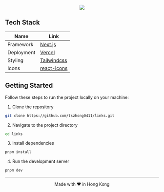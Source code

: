 <p align="center">
  <img src="https://yuricunha.com/images/projects/links/cover.png">
</p>

## Tech Stack

| Name       | Link                                                      |
| ---------- | --------------------------------------------------------- |
| Framework  | [Next.js](https://nextjs.org/)                            |
| Deployment | [Vercel](https://vercel.com)                              |
| Styling    | [Tailwindcss](https://tailwindcss.com)                    |
| Icons      | [react-icons](https://react-icons.github.io/react-icons/) |

## Getting Started

Follow these steps to run the project locally on your machine:

1. Clone the repository

```bash
git clone https://github.com/tszhong0411/links.git
```

2. Navigate to the project directory

```bash
cd links
```

3. Install dependencies

```bash
pnpm install
```

4. Run the development server

```bash
pnpm dev
```

<hr>
<p align="center">
Made with ❤️ in Hong Kong
</p>
